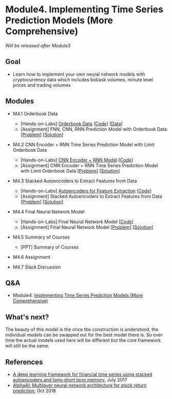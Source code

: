 # Module4. Implementing Time Series Prediction Models (More Comprehensive)

*Will be released after Module3*

## Goal
- Learn how to implement your own neural network models with cryptocurrency data which includes bid/ask volumes, minute level prices and trading volumes 

## Modules
- M4.1 Orderbook Data
    - [Hands-on-Labs] [Orderbook Data]() [[Code]()] [[Data]()]
    - [Assignment] FNN, CNN, RNN Prediction Model with Orderbook Data [[Problem]()] [[Solution]()]
    
- M4.2 CNN Encoder + RNN Time Series Prediction Model with Limit Orderbook Data
    - [Hands-on-Labs] [CNN Encoder + RNN Model]() [[Code]()]
    - [Assignment] CNN Encoder + RNN Time Series Prediction Model with Limit Orderbook Data [[Problem]()] [[Solution]()]

- M4.3 Stacked Autoencoders to Extract Features from Data
    - [Hands-on-Labs] [Autoencoders for Feature Extraction]() [[Code]()]
    - [Assignment] Stacked Autoencoders to Extract Features from Data [[Problem]()] [[Solution]()]

- M4.4 Final Neural Network Model
    - [Hands-on-Labs] Final Neural Network Model [[Code]()]
    - [Assignment] Final Neural Network Model [[Problem]()] [[Solution]()]

- M4.5 Summary of Courses
    - [PPT] Summary of Courses

- M4.6 Assignment
- M4.7 Slack Discussion

## Q&A
- Module4. [Implementing Time Series Prediction Models (More Comprehensive)](../Q&A/Module4.md)

## What's next?
The beauty of this model is the once the construction is understood, the individual models can be swapped out for the best model there is. So over time the actual models used here will be different but the core framework will still be the same.

## References
- [A deep learning framework for financial time series using stacked autoencoders and long-short term memory](https://journals.plos.org/plosone/article?id=10.1371/journal.pone.0180944), July 2017
- [AlphaAI: Multilayer neural network architecture for stock return prediction](https://github.com/VivekPa/AlphaAI?utm_source=mybridge&utm_medium=blog&utm_campaign=read_more#neural-network-model), Oct 2018